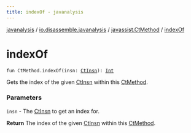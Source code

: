 ```yaml
---
title: indexOf - javanalysis
---
```


[javanalysis](../../index.html) / [io.disassemble.javanalysis](../index.html) / [javassist.CtMethod](index.html) / [indexOf](./index-of.html)

# indexOf

`fun CtMethod.indexOf(insn: `[`CtInsn`](../../io.disassemble.javanalysis.insn/-ct-insn/index.html)`): `[`Int`](https://kotlinlang.org/api/latest/jvm/stdlib/kotlin/-int/index.html)

Gets the index of the given [CtInsn](../../io.disassemble.javanalysis.insn/-ct-insn/index.html) within this [CtMethod](#).

### Parameters

`insn` - The [CtInsn](../../io.disassemble.javanalysis.insn/-ct-insn/index.html) to get an index for.

**Return**
The index of the given [CtInsn](../../io.disassemble.javanalysis.insn/-ct-insn/index.html) within this [CtMethod](#).

